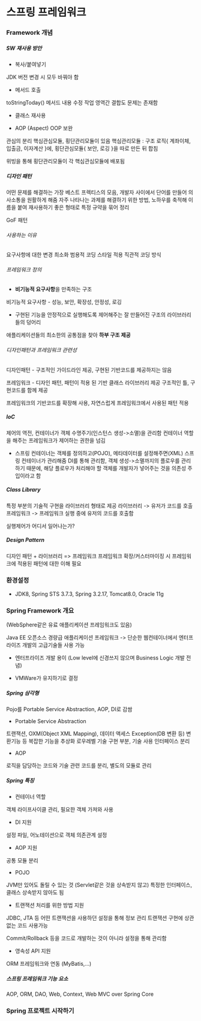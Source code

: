 # 스프링 프레임워크
[](https://tacademy.skplanet.com/live/player/onlineLectureDetail.action?seq=88)

### Framework 개념

##### SW 재사용 방안

* 복사/붙여넣기

JDK 버전 변경 시 모두 바꿔야 함

* 메서드 호출

toStringToday() 메서드 내용 수정
작업 영역간 결합도 문제는 존재함

* 클래스 재사용

* AOP (Aspect)
OOP 보완

관심의 분리
핵심관심모듈, 횡단관리모듈이 있음
핵심관리모듈 : 구조 로직{
    계좌이체, 입출금, 이자계산
}에,
횡단관심모듈{
    보안, 로깅
}을 따로 만든 뒤 합침

위빙을 통해 횡단관리모듈이 각 핵심관심모듈에 배포됨

##### 디자인 패턴

어떤 문제를 해결하는 가장 베스트 프렉티스의 모음, 개발자 사이에서 단어를 만들어 의사소통을 원활하게 해줌
자주 나타나는 과제를 해결하기 위한 방법, 노하우를 축적해 이름을 붙여 재사용하기 좋은 형태로 특정 규약을 묶어 정리

GoF 패턴

###### 사용하는 이유

요구사항에 대한 변경 최소화
범용적 코딩 스타일 적용
직관적 코딩 방식

###### 프레임워크 정의

* **비기능적 요구사항**을 만족하는 구조

비기능적 요구사항 - 성능, 보안, 확장성, 안정성, 로깅

* 구현된 기능을 안정적으로 실행해도록 제어해주는 잘 만들어진 구조의 라이브러리들의 덩어리

애플리케이션들의 최소한의 공통점을 찾아 **하부 구조 제공**

###### 디자인패턴과 프레임워크 관련성

디자인패턴 - 구조적인 가이드라인 제공, 구현된 기반코드를 제공하지는 않음

프레임워크 - 디자인 패턴, 패턴이 적용 된 기반 클래스 라이브러리 제공
구조적인 틀, 구현코드를 함께 제공

프레임워크의 기반코드를 확장해 사용, 자연스럽게 프레임워크에서 사용된 패턴 적용

##### IoC

제어의 역전, 컨테이너가 객체 수명주기(인스턴스 생성->소멸)을 관리함
컨테이너 역할을 해주는 프레임워크가 제어하는 권한을 넘김

* 스프링 컨테이너는 객체를 정의하고(POJO), 메타데이터를 설정해주면(XML) 스프링 컨테이너가 관리해줌
DI를 통해 관리함, 객체 생성->소멸까지의 플로우를 관리하기 때문에, 해당 플로우가 처리해야 할 객체를 개발자가 넣어주는 것을 의존성 주입이라고 함

##### Class Library

특정 부분의 기술적 구현을 라이브러리 형태로 제공
라이브러리 -> 유저가 코드를 호출
프레임워크 -> 프레임워크 실행 중에 유저의 코드를 호출함

실행제어가 어디서 일어나는가?

##### Design Pattern

디자인 패턴 + 라이브러리 => 프레임워크
프레임워크 확장/커스터마이징 시 프레임워크에 적용된 패턴에 대한 이해 필요

### 환경설정

* JDK8, Spring STS 3.7.3, Spring 3.2.17, Tomcat8.0, Oracle 11g

### Spring Framework 개요

(WebSphere같은 유료 애플리케이션 프레임워크도 있음)

Java EE 오픈소스 경량급 애플리케이션 프레임워크
-> 단순한 웹컨테이너에서 엔터프라이즈 개발의 고급기술들 사용 가능

* 엔터프라이즈 개발 용이 (Low level에 신경쓰지 않으며 Business Logic 개발 전념)

* VMWare가 유지하기로 결정

##### Spring 삼각형

Pojo를 Portable Service Abstraction, AOP, DI로 감쌈

* Portable Service Abstraction

트랜잭션, OXM(Object XML Mapping), 데이터 액세스 Exception(DB 변환 등) 변환기능 등 복잡한 기능을 추상화
로우레벨 기술 구현 부분, 기술 사용 인터페이스 분리

* AOP

로직을 담당하는 코드와 기술 관련 코드를 분리, 별도의 모듈로 관리 

##### Spring 특징

* 컨테이너 역할

객체 라이프사이클 관리, 필요한 객체 가져와 사용

* DI 지원

설정 파일, 어노테이션으로 객체 의존관계 설정

* AOP 지원

공통 모듈 분리

* POJO

JVM만 있어도 돌릴 수 있는 것 (Servlet같은 것을 상속받지 않고)
특정한 인터페이스, 클래스 상속받지 않아도 됨

* 트랜잭션 처리를 위한 방법 지원

JDBC, JTA 등 어떤 트랜잭션을 사용하던 설정을 통해 정보 관리
트랜잭션 구현에 상관없는 코드 사용가능

Commit/Rollback 등을 코드로 개발하는 것이 아니라 설정을 통해 관리함

* 영속성 API 지원

ORM 프레임워크와 연동 (MyBatis,...)

##### 스프링 프레임워크 기능 요소

AOP, ORM, DAO, Web, Context, Web MVC
over Spring Core



### Spring 프로젝트 시작하기